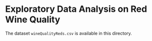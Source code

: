# Exploratory Data Analysis on Red Wine Quality

The dataset `wineQualityReds.csv` is available in this directory.
